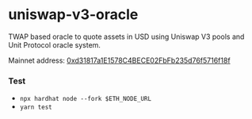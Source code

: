 # uniswap-v3-oracle

TWAP based oracle to quote assets in USD using Uniswap V3 pools and Unit Protocol oracle system.

Mainnet address: [0xd31817a1E1578C4BECE02FbFb235d76f5716f18f](https://etherscan.io/address/0xd31817a1E1578C4BECE02FbFb235d76f5716f18f#code)

### Test

- `npx hardhat node --fork $ETH_NODE_URL`
- `yarn test`